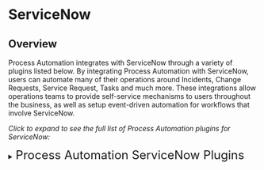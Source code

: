 # ServiceNow

## Overview

Process Automation integrates with ServiceNow through a variety of plugins listed below.
By integrating Process Automation with ServiceNow, users can automate many of their operations around Incidents, Change Requests, Service Request, Tasks and much more.
These integrations allow operations teams to provide self-service mechanisms to users throughout the business, as well as setup event-driven automation for workflows that involve ServiceNow.

_Click to expand to see the full list of Process Automation plugins for ServiceNow:_
<details><summary> <font size="5">Process Automation ServiceNow Plugins</font> </summary>

|Plugin Name| Plugin Type| ServiceNow Table|
|:---------------------------------------------------------|---------------------------------------------------------|:---------------------------------------------------------:|
|[**Update Incident State**](/manual/workflow-steps/servicenow.html#servicenow-incident-update-state)|Job Step|Incident|
|[**Check Incident Assigned**](/manual/workflow-steps/servicenow.html#servicenow-incident-check-assigned)|Job Step|Incident|
|[**Check Incident State**](/workflow-steps/servicenow.html#servicenow-incident-check-state)|Job Step|Incident|
|[**Comment Incident**](/docs/manual/workflow-steps/servicenow.html#servicenow-incident-comment)|Job Step|Incident|
|[**Create Incident**](/manual/workflow-steps/servicenow.html#servicenow-incident-create)|Job Step|Incident|
|[**Edit Incident**](/manual/workflow-steps/servicenow.html#servicenow-incident-edit)|Job Step|Incident|
|[**View Incident**](/manual/workflow-steps/servicenow.html#servicenow-incident-view)|Job Step|Incident|
|[**Check Change State**](/manual/workflow-steps/servicenow.html#servicenow-change-check-state)|Job Step|Change|
|[**Update Change State**](/manual/workflow-steps/servicenow.html#servicenow-change-update-state)|Job Step|Change|
|[**Create Change Request**](/manual/workflow-steps/servicenow.html#servicenow-change-create)|Job Step|Change|
|[**Create Incident**](/manual/notifications/servicenow.html#servicenow-incident-create)|Notification|Incident|
|[**Comment Incident**](/manual/notifications/servicenow.html#servicenow®-notification-plugins)|Notification|Incident|
|[**Create Change Request**](/manual/notifications/servicenow.html#servicenow-change-create)|Notification|Change|
|[**ServiceNow Node Source**](/manual/projects/resource-model-sources/servicenow.html#servicenow-node-source-enterprise)|Node Source|CMDB|
</details>